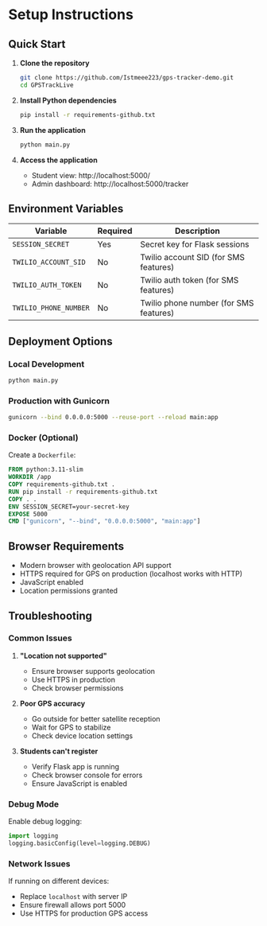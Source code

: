 # Setup Instructions

## Quick Start

1. **Clone the repository**
   ```bash
   git clone https://github.com/Istmeee223/gps-tracker-demo.git
   cd GPSTrackLive
   ```

2. **Install Python dependencies**
   ```bash
   pip install -r requirements-github.txt
   ```

4. **Run the application**
   ```bash
   python main.py
   ```

5. **Access the application**
   - Student view: http://localhost:5000/
   - Admin dashboard: http://localhost:5000/tracker

## Environment Variables

| Variable | Required | Description |
|----------|----------|-------------|
| `SESSION_SECRET` | Yes | Secret key for Flask sessions |
| `TWILIO_ACCOUNT_SID` | No | Twilio account SID (for SMS features) |
| `TWILIO_AUTH_TOKEN` | No | Twilio auth token (for SMS features) |
| `TWILIO_PHONE_NUMBER` | No | Twilio phone number (for SMS features) |

## Deployment Options

### Local Development
```bash
python main.py
```

### Production with Gunicorn
```bash
gunicorn --bind 0.0.0.0:5000 --reuse-port --reload main:app
```

### Docker (Optional)
Create a `Dockerfile`:
```dockerfile
FROM python:3.11-slim
WORKDIR /app
COPY requirements-github.txt .
RUN pip install -r requirements-github.txt
COPY . .
ENV SESSION_SECRET=your-secret-key
EXPOSE 5000
CMD ["gunicorn", "--bind", "0.0.0.0:5000", "main:app"]
```

## Browser Requirements

- Modern browser with geolocation API support
- HTTPS required for GPS on production (localhost works with HTTP)
- JavaScript enabled
- Location permissions granted

## Troubleshooting

### Common Issues

1. **"Location not supported"**
   - Ensure browser supports geolocation
   - Use HTTPS in production
   - Check browser permissions

2. **Poor GPS accuracy**
   - Go outside for better satellite reception
   - Wait for GPS to stabilize
   - Check device location settings

3. **Students can't register**
   - Verify Flask app is running
   - Check browser console for errors
   - Ensure JavaScript is enabled

### Debug Mode

Enable debug logging:
```python
import logging
logging.basicConfig(level=logging.DEBUG)
```

### Network Issues

If running on different devices:
- Replace `localhost` with server IP
- Ensure firewall allows port 5000
- Use HTTPS for production GPS access